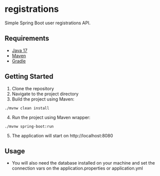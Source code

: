 # registrations
Simple Spring Boot user registrations API.

## Requirements

- [Java 17](https://adoptium.net/)
- [Maven](https://maven.apache.org/)
- [Gradle](https://gradle.org/)

## Getting Started

1. Clone the repository
2. Navigate to the project directory
3. Build the project using Maven:

```
./mvnw clean install
```

4. Run the project using Maven wrapper:

```
./mvnw spring-boot:run
```

5. The application will start on http://localhost:8080

## Usage

- You will also need the database installed on your machine and set the connection vars on the application.properties or application.yml

